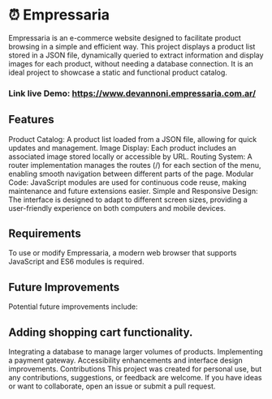# ⏰ Empressaria
Empressaria is an e-commerce website designed to facilitate product browsing in a simple and efficient way. This project displays a product list stored in a JSON file, dynamically queried to extract information and display images for each product, without needing a database connection. It is an ideal project to showcase a static and functional product catalog.
### Link live Demo: https://www.devannoni.empressaria.com.ar/

## Features
Product Catalog: A product list loaded from a JSON file, allowing for quick updates and management.
Image Display: Each product includes an associated image stored locally or accessible by URL.
Routing System: A router implementation manages the routes (/) for each section of the menu, enabling smooth navigation between different parts of the page.
Modular Code: JavaScript modules are used for continuous code reuse, making maintenance and future extensions easier.
Simple and Responsive Design: The interface is designed to adapt to different screen sizes, providing a user-friendly experience on both computers and mobile devices.

## Requirements
To use or modify Empressaria, a modern web browser that supports JavaScript and ES6 modules is required.

## Future Improvements
Potential future improvements include:

## Adding shopping cart functionality.
Integrating a database to manage larger volumes of products.
Implementing a payment gateway.
Accessibility enhancements and interface design improvements.
Contributions
This project was created for personal use, but any contributions, suggestions, or feedback are welcome. If you have ideas or want to collaborate, open an issue or submit a pull request.


